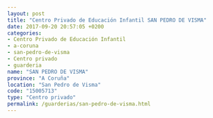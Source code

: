 ```yaml
---
layout: post
title: "Centro Privado de Educación Infantil SAN PEDRO DE VISMA"
date: 2017-09-20 20:57:05 +0200
categories:
- Centro Privado de Educación Infantil
- a-coruna
- san-pedro-de-visma
- Centro privado
- guarderia
name: "SAN PEDRO DE VISMA"
province: "A Coruña"
location: "San Pedro de Visma"
code: "15005713"
type: "Centro privado"
permalink: /guarderias/san-pedro-de-visma.html
---
```

